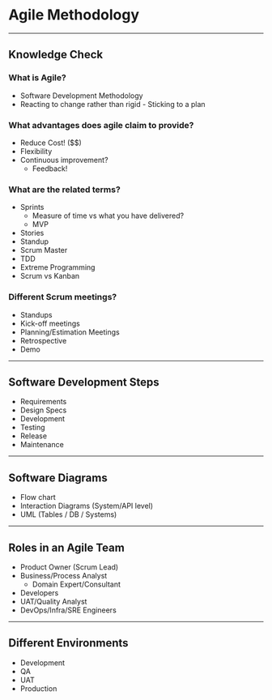 # Agile Methodology

---

## Knowledge Check

### What is Agile?

- Software Development Methodology
- Reacting to change rather than rigid - Sticking to a plan

### What advantages does agile claim to provide?

- Reduce Cost! ($$)
- Flexibility
- Continuous improvement?
  - Feedback!

### What are the related terms?

- Sprints
  - Measure of time vs what you have delivered?
  - MVP
- Stories
- Standup
- Scrum Master
- TDD
- Extreme Programming
- Scrum vs Kanban

### Different Scrum meetings?

- Standups
- Kick-off meetings
- Planning/Estimation Meetings
- Retrospective
- Demo

---

## Software Development Steps

- Requirements
- Design Specs
- Development
- Testing
- Release
- Maintenance

---

## Software Diagrams

- Flow chart
- Interaction Diagrams (System/API level)
- UML (Tables / DB / Systems)

---

## Roles in an Agile Team

- Product Owner (Scrum Lead)
- Business/Process Analyst
  - Domain Expert/Consultant
- Developers
- UAT/Quality Analyst
- DevOps/Infra/SRE Engineers

---

## Different Environments

- Development
- QA
- UAT
- Production
